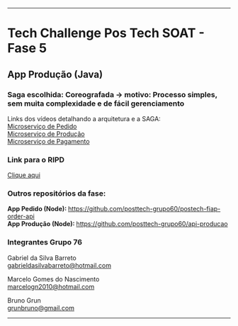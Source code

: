 -----
# Tech Challenge Pos Tech SOAT - Fase 5
## App Produção (Java)
### Saga escolhida: Coreografada -> motivo: Processo simples, sem muita complexidade e de fácil gerenciamento

Links dos vídeos detalhando a arquitetura e a SAGA: <br>
<a href="https://youtu.be/hBva3qhpKQ8" target="_blank">Microserviço de Pedido</a> <br>
<a href="https://youtu.be/ARxIxAK9lOc" target="_blank">Microserviço de Produção</a> <br>
<a href="https://www.youtube.com/watch?v=-swqv88UngE" target="_blank">Microserviço de Pagamento</a> <br>

### Link para o RIPD
<a href="https://github.com/posttech-grupo60/postech-fiap-order-api/blob/master/RIPD.pdf" target="_blank">Clique aqui</a> <br>


### Outros repositórios da fase:
<b> App Pedido (Node): </b>  https://github.com/posttech-grupo60/postech-fiap-order-api <br>
<b> App Produção (Node): </b> https://github.com/posttech-grupo60/api-producao <br>


### Integrantes Grupo 76

Gabriel da Silva Barreto<br>
gabrieldasilvabarreto@hotmail.com

Marcelo Gomes do Nascimento <br>
marcelogn2010@hotmail.com

Bruno Grun <br>
grunbruno@gmail.com

-----
